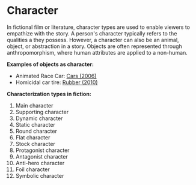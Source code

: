 # Character

In fictional film or literature, character types are used to enable viewers to empathize with the story. A person's character typically refers to the qualities a they possess. However, a character can also be an animal, object, or abstraction in a story. Objects are often represented through anthropomorphism, where human attributes are applied to a non-human.

**Examples of objects as character:**

- Animated Race Car: [Cars (2006)](http://www.imdb.com/title/tt0317219/)
- Homicidal car tire: [Rubber (2010)](http://www.imdb.com/title/tt1612774/)


**Characterization types in fiction:**

1. Main character
2. Supporting character
3. Dynamic character
4. Static character
5. Round character
6. Flat character
7. Stock character
8. Protagonist character
9. Antagonist character
10. Anti-hero character
11. Foil character
12. Symbolic character


